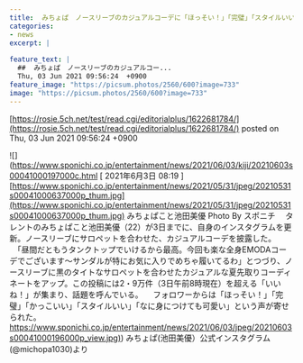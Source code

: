 ```yaml
---
title:  みちょぱ　ノースリーブのカジュアルコーデに「ほっそい！」「完璧」「スタイルいい」の声  
categories:
- news
excerpt: |
  
feature_text: |
  ##  みちょぱ　ノースリーブのカジュアルコー...
  Thu, 03 Jun 2021 09:56:24  +0900
feature_image: "https://picsum.photos/2560/600?image=733"
image: "https://picsum.photos/2560/600?image=733"
---
```


[https://rosie.5ch.net/test/read.cgi/editorialplus/1622681784/](https://rosie.5ch.net/test/read.cgi/editorialplus/1622681784/)
posted on Thu, 03 Jun 2021 09:56:24  +0900

<!--more-->

![](https://www.sponichi.co.jp/entertainment/news/2021/06/03/kiji/20210603s00041000197000c.html [ 2021年6月3日 08:19 ] [https://www.sponichi.co.jp/entertainment/news/2021/05/31/jpeg/20210531s00041000637000p_thum.jpg](https://www.sponichi.co.jp/entertainment/news/2021/05/31/jpeg/20210531s00041000637000p_thum.jpg) みちょぱこと池田美優 Photo By スポニチ 　タレントのみちょぱこと池田美優（22）が3日までに、自身のインスタグラムを更新。ノースリーブにサロペットを合わせた、カジュアルコーデを披露した。 　「昼間だともうタンクトップでいけるから最高。今回も楽な全身EMODAコーデでございます〜サンダルが特にお気に入りでめちゃ履いてるわ」とつづり、ノースリーブに黒のタイトなサロペットを合わせたカジュアルな夏先取りコーディネートをアップ。この投稿には2・9万件（3日午前8時現在）を超える「いいね！」が集まり、話題を呼んでいる。 　フォロワーからは「ほっそい！」「完璧」「かっこいい」「スタイルいい」「なに身につけても可愛い」という声が寄せられた。 [https://www.sponichi.co.jp/entertainment/news/2021/06/03/jpeg/20210603s00041000196000p_view.jpg)](https://www.sponichi.co.jp/entertainment/news/2021/06/03/jpeg/20210603s00041000196000p_view.jpg)) みちょぱ(池田美優）公式インスタグラム(@michopa1030)より
